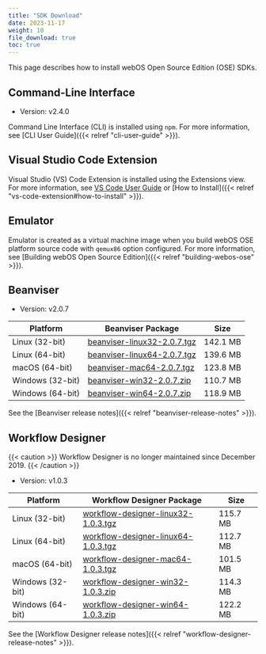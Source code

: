 ```yaml
---
title: "SDK Download"
date: 2023-11-17
weight: 10
file_download: true
toc: true
---
```


This page describes how to install webOS Open Source Edition (OSE) SDKs.

## Command-Line Interface

* Version: v2.4.0

Command Line Interface (CLI) is installed using `npm`. For more information, see [CLI User Guide]({{< relref "cli-user-guide" >}}).

## Visual Studio Code Extension

Visual Studio (VS) Code Extension is installed using the Extensions view. For more information, see [VS Code User Guide](https://code.visualstudio.com/docs/editor/extension-marketplace#_install-an-extension) or [How to Install]({{< relref "vs-code-extension#how-to-install" >}}).

## Emulator 

Emulator is created as a virtual machine image when you build webOS OSE platform source code with `qemux86` option configured. For more information, see [Building webOS Open Source Edition]({{< relref "building-webos-ose" >}}).

## Beanviser

* Version: v2.0.7

|	Platform	|	Beanviser Package	|	Size	|
|-----------|-------------------|-------|
|	Linux (32-bit)	|	<a href="javascript:" onclick="file_dn('Beanviser', 'Linux', 'beanviser-linux32-2.0.7.tgz', 'https://webosose.s3.ap-northeast-2.amazonaws.com/tools/beanviser/v2.0.7/beanviser-linux32-2.0.7.tgz');">beanviser-linux32-2.0.7.tgz</a>	|	142.1 MB	|
|	Linux (64-bit)	|	<a href="javascript:" onclick="file_dn('Beanviser', 'Linux', 'beanviser-linux64-2.0.7.tgz', 'https://webosose.s3.ap-northeast-2.amazonaws.com/tools/beanviser/v2.0.7/beanviser-linux64-2.0.7.tgz');">beanviser-linux64-2.0.7.tgz</a>	|	139.6 MB	|
|	macOS (64-bit)	|	<a href="javascript:" onclick="file_dn('Beanviser', 'macOS', 'beanviser-mac64-2.0.7.tgz', 'https://webosose.s3.ap-northeast-2.amazonaws.com/tools/beanviser/v2.0.7/beanviser-mac64-2.0.7.tgz');">beanviser-mac64-2.0.7.tgz</a>	|	123.8 MB	|
|	Windows	(32-bit) |	<a href="javascript:" onclick="file_dn('Beanviser', 'Windows', 'beanviser-win32-2.0.7.zip', 'https://webosose.s3.ap-northeast-2.amazonaws.com/tools/beanviser/v2.0.7/beanviser-win32-2.0.7.zip');">beanviser-win32-2.0.7.zip</a>	|	110.7 MB	|
|	Windows	(64-bit) |	<a href="javascript:" onclick="file_dn('Beanviser', 'Windows', 'beanviser-win64-2.0.7.zip', 'https://webosose.s3.ap-northeast-2.amazonaws.com/tools/beanviser/v2.0.7/beanviser-win64-2.0.7.zip');">beanviser-win64-2.0.7.zip</a>	|	118.9 MB	|

See the [Beanviser release notes]({{< relref "beanviser-release-notes" >}}).

## Workflow Designer

{{< caution >}}
Workflow Designer is no longer maintained since December 2019.
{{< /caution >}}

* Version: v1.0.3

|	Platform	|	Workflow Designer Package	|	Size	|
|-----------------------|-------------------|-----------|
|	Linux (32-bit)	|	<a href="javascript:" onclick="file_dn('Workflow Designer', 'Linux', 'workflow-designer-linux32-1.0.3.tgz', 'https://webosose.s3.ap-northeast-2.amazonaws.com/tools/workflow-designer/v1.0.3/workflow-designer-linux32-1.0.3.tgz');">workflow-designer-linux32-1.0.3.tgz</a>	|	115.7 MB	|
|	Linux (64-bit)	|	<a href="javascript:" onclick="file_dn('Workflow Designer', 'Linux', 'workflow-designer-linux64-1.0.3.tgz', 'https://webosose.s3.ap-northeast-2.amazonaws.com/tools/workflow-designer/v1.0.3/workflow-designer-linux64-1.0.3.tgz');">workflow-designer-linux64-1.0.3.tgz</a>	|	112.7 MB	|
|	macOS (64-bit)	|	<a href="javascript:" onclick="file_dn('Workflow Designer', 'macOS', 'workflow-designer-mac64-1.0.3.tgz', 'https://webosose.s3.ap-northeast-2.amazonaws.com/tools/workflow-designer/v1.0.3/workflow-designer-mac64-1.0.3.tgz');">workflow-designer-mac64-1.0.3.tgz</a>	|	101.5 MB	|
|	Windows	(32-bit) |	<a href="javascript:" onclick="file_dn('Workflow Designer', 'Windows', 'workflow-designer-win32-1.0.3.zip', 'https://webosose.s3.ap-northeast-2.amazonaws.com/tools/workflow-designer/v1.0.3/workflow-designer-win32-1.0.3.zip');">workflow-designer-win32-1.0.3.zip</a>	|	114.3 MB	|
|	Windows	(64-bit) |	<a href="javascript:" onclick="file_dn('Workflow Designer', 'Windows', 'workflow-designer-win64-1.0.3.zip', 'https://webosose.s3.ap-northeast-2.amazonaws.com/tools/workflow-designer/v1.0.3/workflow-designer-win64-1.0.3.zip');">workflow-designer-win64-1.0.3.zip</a>	|	122.2 MB	|

See the [Workflow Designer release notes]({{< relref "workflow-designer-release-notes" >}}).
